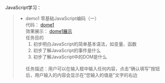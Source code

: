 JavaScript学习：
> * demo1
    零基础JavaScript编码（一）<br>
    代码：  [dome1](https://github.com/DayangLee/Programming-learning/blob/master/JavaScript/demo1)<br>
    效果展示： [dome1展示](https://dayanglee.github.io/Programming-learning/JavaScript/demo1/index.html)<br>
    任务目的
    <ol>
    <li>初步明白JavaScript的简单基本语法，如变量、函数</li>
    <li>初步了解JavaScript的事件是什么</li>
    <li>初步了解JavaScript中的DOM是什么</li>
    </ol><br>
    任务描述：用户可以在输入框中输入任何内容，点击“确认填写”按钮后，用户输入的内容会显示在“您输入的值是”文字的右边
